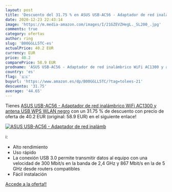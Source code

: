```yaml
---
layout: post
title: 'Descuento del 31.75 % en ASUS USB-AC56 - Adaptador de red inalámb'
date: 2020-12-23 22:43:14
image: 'https://m.media-amazon.com/images/I/21GZEVZHegL._SL200_.jpg'
comments: true
category: ofertas
author: ring
slug: 'B00GGLL5TC-es'
actualPrice: 40.2 EUR
currency: EUR
price: 40.2
comparePrice: 58.9 EUR
prodname: 'ASUS USB-AC56 - Adaptador de red inalámbrico WiFi AC1300 y antena  USB  WPS  WLAN   negro'
country: 'es'
flag: '🇪🇸'
buyurl: 'https://www.amazon.es/dp/B00GGLL5TC/?tag=tolees-21'
descuento: '31.75'
average: '44.65'
---
```


Tienes [ASUS USB-AC56 - Adaptador de red inalámbrico WiFi AC1300 y antena  USB  WPS  WLAN   negro](https://www.amazon.es/dp/B00GGLL5TC/?tag=tolees-21) con un 31.75 % de descuento con precio de oferta de 40.2 EUR (original: 58.9 EUR) en el siguiente enlace!

[![ASUS USB-AC56 - Adaptador de red inalámb](https://m.media-amazon.com/images/I/21GZEVZHegL._SL200_.jpg)](https://www.amazon.es/dp/B00GGLL5TC/?tag=tolees-21)

ℹ️:

- Alto rendimiento
- Uso rápido
- La conexión USB 3.0 permite transmitir datos al equipo con una velocidad de 300 Mbit/s en la banda de 2,4 GHz y 867 Mbit/s en la de 5 GHz desde routers compatibles
- Fácil instalación

[Accede a la oferta!!](https://www.amazon.es/dp/B00GGLL5TC/?tag=tolees-21)
